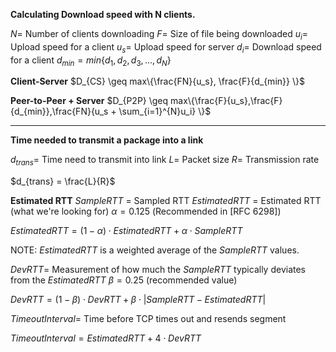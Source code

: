**Calculating Download speed with N clients.**

$N =$ Number of clients downloading
$F =$ Size of file being downloaded
$u_i =$ Upload speed for a client
$u_s =$ Upload speed for server
$d_i =$ Download speed for a client
$d_{min} = min\{d_1, d_2, d_3, ..., d_N\}$

**Client-Server**
$D_{CS} \geq max\{\frac{FN}{u_s}, \frac{F}{d_{min}} \}$

**Peer-to-Peer + Server**
$D_{P2P} \geq max\{\frac{F}{u_s},\frac{F}{d_{min}},\frac{FN}{u_s + \sum_{i=1}^{N}u_i} \}$

---

**Time needed to transmit a package into a link**

$d_{trans}=$ Time need to transmit into link
$L=$ Packet size
$R=$ Transmission rate

$d_{trans} = \frac{L}{R}$

**Estimated RTT**
$SampleRTT$ = Sampled RTT
$EstimatedRTT$ = Estimated RTT (what we're looking for)
$\alpha = 0.125$ (Recommended in [RFC 6298])

$EstimatedRTT = (1 - \alpha) \cdot EstimatedRTT + \alpha \cdot SampleRTT$

NOTE: $EstimatedRTT$ is a weighted average of the $SampleRTT$ values.

$DevRTT=$ Measurement of how much the $SampleRTT$ typically deviates from the $EstimatedRTT$
$\beta=0.25$ (recommended value)

$DevRTT = (1-\beta)\cdot DevRTT + \beta \cdot | SampleRTT - EstimatedRTT |$

$TimeoutInterval=$ Time before TCP times out and resends segment

$TimeoutInterval = EstimatedRTT + 4 \cdot DevRTT$
